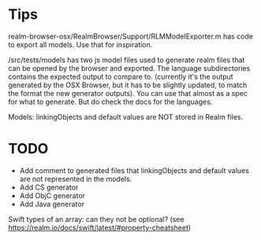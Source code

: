 # Tips
realm-browser-osx/RealmBrowser/Support/RLMModelExporter.m has code to export all models. Use that for inspiration.

/src/tests/models has two js model files used to generate realm files that can be opened by the browser and exported. The language subdirectories contains the expected output to compare to. (currently it's the output generated by the OSX Browser, but it has to be slightly updated, to match the format the new generator outputs). You can use that almost as a spec for what to generate. But do check the docs for the languages. 

Models:
linkingObjects and default values are NOT stored in Realm files.


# TODO
- Add comment to generated files that linkingObjects and       default values are not represented in the models.
- Add CS generator
- Add ObjC generator
- Add Java generator

Swift
  types of an array: can they not be optional? (see https://realm.io/docs/swift/latest/#property-cheatsheet)
